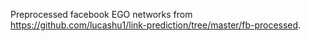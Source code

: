 Preprocessed facebook EGO networks from https://github.com/lucashu1/link-prediction/tree/master/fb-processed.